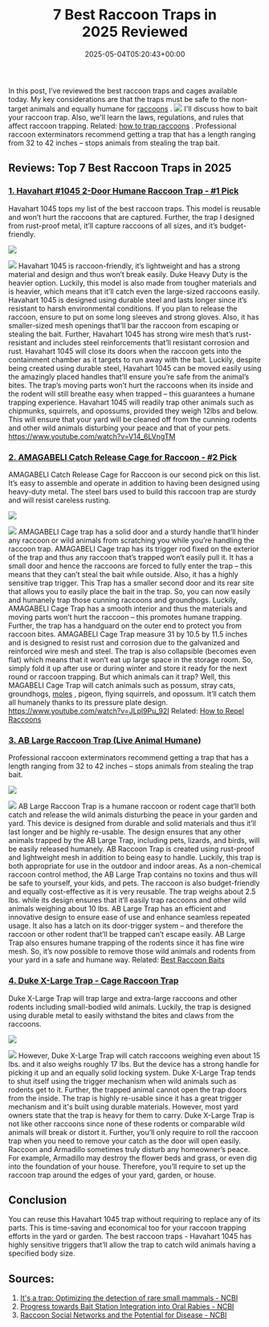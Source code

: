 ﻿---
layout: post
title: "7 Best Raccoon Traps in 2025\_Reviewed"
date: '2025-05-04T05:20:43+00:00'
categories:
- Product Reviews
- Raccoons
tags: []
slug: /best-raccoon-traps/
lastmod: 2025-05-07T12:21:25+03:00
---

In this post, I’ve reviewed the best raccoon traps and cages available today. My key considerations are that the traps must be safe to the non-target animals and equally humane for
[raccoons](https://pestpolicy.com/raccoon-facts/)
.
![](/assets/img/img/)
I'll discuss how to bait your raccoon trap. Also, we'll learn the laws, regulations, and rules that affect raccoon trapping. Related:
[how to trap raccoons](https://pestpolicy.com/how-to-trap-raccoons/)
.
Professional raccoon exterminators recommend getting a trap that has a length ranging from 32 to 42 inches – stops animals from stealing the trap bait.
## Reviews: Top 7 Best Raccoon Traps in 2025
### [1. Havahart #1045 2-Door Humane Raccoon Trap - #1 Pick](https://www.amazon.com/dp/B0000AVWMX/?tag=p-policy-20)
Havahart 1045 tops my list of the best raccoon traps. This model is reusable and won’t hurt the raccoons that are captured. Further, the trap I designed from rust-proof metal, it’ll capture raccoons of all sizes, and it’s budget-friendly.

![](/assets/img/e/ir)

![](/assets/img/e/ir)
Havahart 1045 is raccoon-friendly, it’s lightweight and has a strong material and design and thus won’t break easily. Duke Heavy Duty is the heavier option. Luckily, this model is also made from tougher materials and is heavier, which means that it’ll catch even the large-sized raccoons easily.
Havahart 1045 is designed using durable steel and lasts longer since it’s resistant to harsh environmental conditions. If you plan to release the raccoon, ensure to put on some long sleeves and strong gloves. Also, it has smaller-sized mesh openings that’ll bar the raccoon from escaping or stealing the bait.
Further, Havahart 1045 has strong wire mesh that’s rust-resistant and includes steel reinforcements that’ll resistant corrosion and rust. Havahart 1045 will close its doors when the raccoon gets into the containment chamber as it targets to run away with the bait.
Luckily, despite being created using durable steel, Havahart 1045 can be moved easily using the amazingly placed handles that’ll ensure you’re safe from the animal’s bites. The trap’s moving parts won’t hurt the raccoons when its inside and the rodent will still breathe easy when trapped – this guarantees a humane trapping experience.
Havahart 1045 will readily trap other animals such as chipmunks, squirrels, and opossums, provided they weigh 12lbs and below. This will ensure that your yard will be cleaned off from the cunning rodents and other wild animals disturbing your peace and that of your pets.
https://www.youtube.com/watch?v=V14_6LVngTM
### [2. AMAGABELI Catch Release Cage for Raccoon - #2 Pick](https://www.amazon.com/dp/B01MQO6CW7/?tag=p-policy-20)
AMAGABELI Catch Release Cage for Raccoon is our second pick on this list. It’s easy to assemble and operate in addition to having been designed using heavy-duty metal. The steel bars used to build this raccoon trap are sturdy and will resist careless rusting.

![](/assets/img/e/ir)

![](/assets/img/e/ir)
AMAGABELI Cage trap has a solid door and a sturdy handle that’ll hinder any raccoon or wild animals from scratching you while you’re handling the raccoon trap. AMAGABELI Cage trap has its trigger rod fixed on the exterior of the trap and thus any raccoon that’s trapped won’t easily pull it.
It has a small door and hence the raccoons are forced to fully enter the trap – this means that they can’t steal the bait while outside. Also, it has a highly sensitive trap trigger.
This Trap has a smaller second door and its rear site that allows you to easily place the bait in the trap. So, you can now easily and humanely trap those cunning raccoons and groundhogs.
Luckily, AMAGABELI Cage Trap has a smooth interior and thus the materials and moving parts won’t hurt the raccoon – this promotes humane trapping. Further, the trap has a handguard on the outer end to protect you from raccoon bites.
AMAGABELI Cage Trap measure 31 by 10.5 by 11.5 inches and is designed to resist rust and corrosion due to the galvanized and reinforced wire mesh and steel.
The trap is also collapsible (becomes even flat) which means that it won’t eat up large space in the storage room. So, simply fold it up after use or during winter and store it ready for the next round or raccoon trapping.
But which animals can it trap? Well, this MAGABELI Cage Trap will catch animals such as possum, stray cats, groundhogs,
[moles](https://pestpolicy.com/best-mole-traps/)
, pigeon, flying squirrels, and opossum. It’ll catch them all humanely thanks to its pressure plate design.
https://www.youtube.com/watch?v=JLpl9Pu_92I
Related:
[How to Repel Raccoons](https://pestpolicy.com/how-to-repel-raccoons/)
### [3. AB Large Raccoon Trap (Live Animal Humane)](https://www.amazon.com/dp/B07N4C83GH/?tag=p-policy-20)
Professional raccoon exterminators recommend getting a trap that has a length ranging from 32 to 42 inches – stops animals from stealing the trap bait.

![](/assets/img/e/ir)

![](/assets/img/e/ir)
AB Large Raccoon Trap is a humane raccoon or rodent cage that’ll both catch and release the wild animals disturbing the peace in your garden and yard. This device is designed from durable and solid materials and thus it’ll last longer and be highly re-usable.
The design ensures that any other animals trapped by the AB Large Trap, including pets, lizards, and birds, will be easily released humanely. AB Raccoon Trap is created using rust-proof and lightweight mesh in addition to being easy to handle. Luckily, this trap is both appropriate for use in the outdoor and indoor areas.
As a non-chemical raccoon control method, the AB Large Trap contains no toxins and thus will be safe to yourself, your kids, and pets.
The raccoon is also budget-friendly and equally cost-effective as it is very reusable. The trap weighs about 2.5 lbs. while its design ensures that it’ll easily trap raccoons and other wild animals weighing about 10 lbs.
AB Large Trap has an efficient and innovative design to ensure ease of use and enhance seamless repeated usage. It also has a latch on its door-trigger system – and therefore the raccoon or other rodent that’ll be trapped can’t escape easily.
AB Large Trap also ensures humane trapping of the rodents since it has fine wire mesh. So, it’s now possible to remove those wild animals and rodents from your yard in a safe and humane way.
Related:
[Best Raccoon Baits](https://pestpolicy.com/raccoon-baits/)
### [4. Duke X-Large Trap - Cage Raccoon Trap](https://www.amazon.com/dp/B002FYF1VW/?tag=p-policy-20)
Duke X-Large Trap will trap large and extra-large raccoons and other rodents including small-bodied wild animals. Luckily, the trap is designed using durable metal to easily withstand the bites and claws from the raccoons.

![](/assets/img/e/ir)

![](/assets/img/e/ir)
However, Duke X-Large Trap will catch raccoons weighing even about 15 lbs. and it also weighs roughly 17 lbs. But the device has a strong handle for picking it up and an equally solid locking system.
Duke X-Large Trap tends to shut itself using the trigger mechanism when wild animals such as rodents get to it. Further, the trapped animal cannot open the trap doors from the inside.
The trap is highly re-usable since it has a great trigger mechanism and it's built using durable materials. However, most yard owners state that the trap is heavy for them to carry.
Duke X-Large Trap is not like other raccoons since none of these rodents or comparable wild animals will break or distort it. Further, you’ll only require to roll the raccoon trap when you need to remove your catch as the door will open easily.
Raccoon and Armadillo sometimes truly disturb any homeowner’s peace. For example, Armadillo may destroy the flower beds and grass, or even dig into the foundation of your house. Therefore, you’ll require to set up the raccoon trap around the edges of your yard, garden, or house.
## Conclusion
You can reuse this Havahart 1045 trap without requiring to replace any of its parts. This is time-saving and economical too for your raccoon trapping efforts in the yard or garden.
The best raccoon traps - Havahart 1045 has highly sensitive triggers that’ll allow the trap to catch wild animals having a specified body size.
## Sources:
1. [It's a trap: Optimizing the detection of rare small mammals - NCBI](https://www.ncbi.nlm.nih.gov/pmc/articles/PMC6400386/)
2. [Progress towards Bait Station Integration into Oral Rabies - NCBI](https://www.ncbi.nlm.nih.gov/pmc/articles/PMC6082100/)
3. [Raccoon Social Networks and the Potential for Disease - NCBI](https://www.ncbi.nlm.nih.gov/pmc/articles/PMC3794951/)